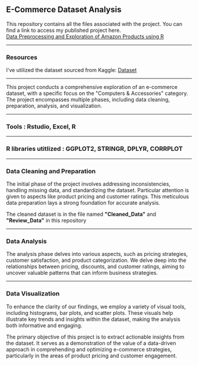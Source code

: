 ## E-Commerce Dataset Analysis

This repository contains all the files associated with the project. You can find a link to access my published project here.<br>
[Data Preprocessing and Exploration of Amazon Products using R](https://rpubs.com/Harsh_shekar12/1135302)<br>
<hr>

### Resources
I've utilized the dataset sourced from Kaggle: [Dataset](https://www.kaggle.com/datasets/karkavelrajaj/amazon-sales-dataset)
<hr>

This project conducts a comprehensive exploration of an e-commerce dataset, with a specific focus on the "Computers & Accessories" category. The project encompasses multiple phases, including data cleaning, preparation, analysis, and visualization.
<hr>

### Tools : Rstudio, Excel, R
<hr>

### R libraries utitlized : GGPLOT2, STRINGR, DPLYR, CORRPLOT
<hr>

### Data Cleaning and Preparation
The initial phase of the project involves addressing inconsistencies, handling missing data, and standardizing the dataset. Particular attention is given to aspects like product pricing and customer ratings. This meticulous data preparation lays a strong foundation for accurate analysis. 
<br>

The cleaned dataset is in the file named **"Cleaned_Data"** and **"Review_Data"** in this repository
<hr>

### Data Analysis
The analysis phase delves into various aspects, such as pricing strategies, customer satisfaction, and product categorization. We delve deep into the relationships between pricing, discounts, and customer ratings, aiming to uncover valuable patterns that can inform business strategies.
<hr>

### Data Visualization
To enhance the clarity of our findings, we employ a variety of visual tools, including histograms, bar plots, and scatter plots. These visuals help illustrate key trends and insights within the dataset, making the analysis both informative and engaging.

The primary objective of this project is to extract actionable insights from the dataset. It serves as a demonstration of the value of a data-driven approach in comprehending and optimizing e-commerce strategies, particularly in the areas of product pricing and customer engagement.


